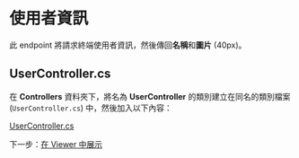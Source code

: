 # 使用者資訊

此 endpoint 將請求終端使用者資訊，然後傳回**名稱**和**圖片** (40px)。

## UserController.cs

在 **Controllers** 資料夾下，將名為 **UserController** 的類別建立在同名的類別檔案 (`UserController.cs`) 中，然後加入以下內容：

[UserController.cs](_snippets/viewhubmodels/netcore/UserController.cs ':include :type=code csharp')

下一步：[在 Viewer 中展示](/zh-TW/viewer/3legged/readme)